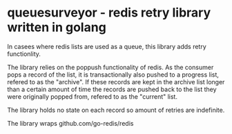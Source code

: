 # queuesurveyor - redis retry library written in golang

In casees where redis lists are used as a queue, this library adds
retry functionlity.

The library relies on the poppush functionality of redis. As the
consumer pops a record of the list, it is transactionally also
pushed to a progress list, refered to as the "archive". If these
records are kept in the archive list longer than a certain amount
of time the records are pushed back to the list they were originally
popped from, refered to as the "current" list.

The library holds no state on each record so amount of retries
are indefinite.

The library wraps github.com/go-redis/redis